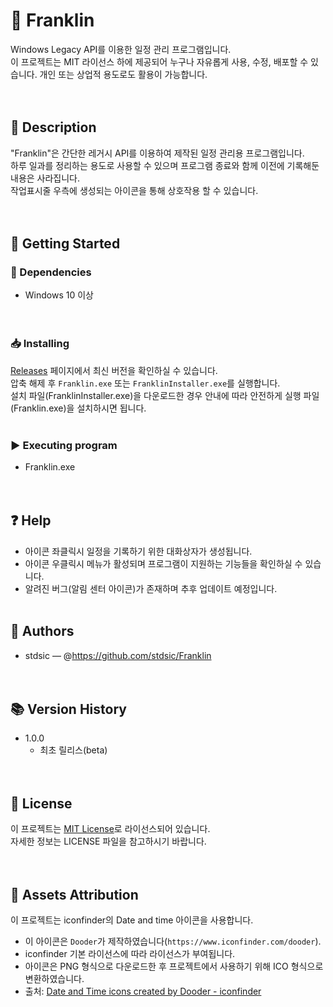 # 📌 Franklin<br>
Windows Legacy API를 이용한 일정 관리 프로그램입니다.<br>
이 프로젝트는 MIT 라이선스 하에 제공되어 누구나 자유롭게 사용, 수정, 배포할 수 있습니다. 개인 또는 상업적 용도로도 활용이 가능합니다.<br>
<br><br>
## 📝 Description<br>
"Franklin"은 간단한 레거시 API를 이용하여 제작된 일정 관리용 프로그램입니다.<br>
하루 일과를 정리하는 용도로 사용할 수 있으며 프로그램 종료와 함께 이전에 기록해둔 내용은 사라집니다.<br>
작업표시줄 우측에 생성되는 아이콘을 통해 상호작용 할 수 있습니다.<br>
<br><br>
## 🚀 Getting Started<br>
### 🔧 Dependencies<br>
- Windows 10 이상<br>
<br><br>
### 📥 Installing<br>
[Releases](https://github.com/stdsic/Franklin/releases) 페이지에서 최신 버전을 확인하실 수 있습니다.<br>
압축 해제 후 `Franklin.exe` 또는 `FranklinInstaller.exe`를 실행합니다.<br>
설치 파일(FranklinInstaller.exe)을 다운로드한 경우 안내에 따라 안전하게 실행 파일(Franklin.exe)을 설치하시면 됩니다.<br>
<br>
### ▶️ Executing program<br>
- Franklin.exe<br>
<br><br>
## ❓ Help<br>
- 아이콘 좌클릭시 일정을 기록하기 위한 대화상자가 생성됩니다.<br>
- 아이콘 우클릭시 메뉴가 활성되며 프로그램이 지원하는 기능들을 확인하실 수 있습니다.<br>
- 알려진 버그(알림 센터 아이콘)가 존재하며 추후 업데이트 예정입니다.
<br><br>
## 👤 Authors<br>
- stdsic — @https://github.com/stdsic/Franklin<br>
<br><br>
## 📚 Version History<br>
- 1.0.0<br>
  - 최초 릴리스(beta)<br>
<br><br>
## 🧾 License<br>
이 프로젝트는 [MIT License](LICENSE)로 라이선스되어 있습니다.<br>
자세한 정보는 LICENSE 파일을 참고하시기 바랍니다.<br>
<br><br>
## 📄 Assets Attribution<br>
이 프로젝트는 iconfinder의 Date and time 아이콘을 사용합니다.<br>
- 이 아이콘은 `Dooder`가 제작하였습니다(`https://www.iconfinder.com/dooder`).<br>
- iconfinder 기본 라이선스에 따라 라이선스가 부여됩니다.<br>
- 아이콘은 PNG 형식으로 다운로드한 후 프로젝트에서 사용하기 위해 ICO 형식으로 변환하였습니다.<br>
- 출처: <a href="https://www.iconfinder.com/iconsets/date-and-time-fill-outline" title="Date and Time">Date and Time icons created by Dooder - iconfinder</a>
